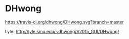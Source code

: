# DHwong

<img>https://travis-ci.org/dhwong/DHwong.svg?branch=master</img>

Lyle: http://lyle.smu.edu/~dhwong/S2015_GUI/DHwong/
